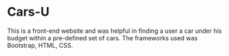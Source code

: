 # Cars-U
This is a front-end website and was helpful in finding a user a car under his budget within a pre-defined set of cars. The frameworks used was Bootstrap, HTML, CSS.
